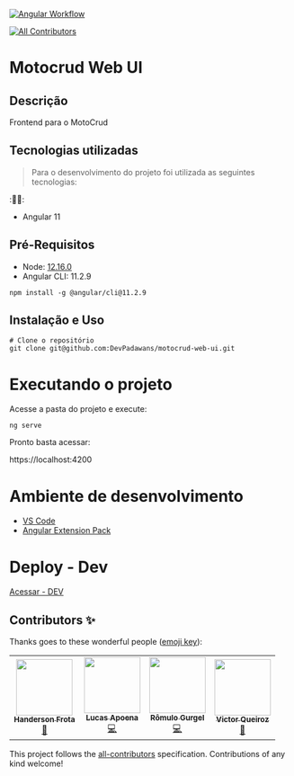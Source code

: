 [![Angular Workflow](https://github.com/DevPadawans/motocrud-web-ui/actions/workflows/main.yml/badge.svg?branch=main)](https://github.com/DevPadawans/motocrud-web-ui/actions/workflows/main.yml)
<!-- ALL-CONTRIBUTORS-BADGE:START - Do not remove or modify this section -->
[![All Contributors](https://img.shields.io/badge/all_contributors-4-orange.svg?style=flat-square)](#contributors-)
<!-- ALL-CONTRIBUTORS-BADGE:END -->

# Motocrud Web UI

## Descrição
Frontend para o MotoCrud

## Tecnologias utilizadas


> Para o desenvolvimento do projeto foi utilizada as seguintes tecnologias:


::technologist:: 

- Angular 11


## Pré-Requisitos
- Node: [12.16.0](https://nodejs.org/download/release/v12.16.0/node-v12.16.0-x64.msi)
- Angular CLI: 11.2.9

```
npm install -g @angular/cli@11.2.9
```

## Instalação e Uso

```
# Clone o repositório
git clone git@github.com:DevPadawans/motocrud-web-ui.git

```

# Executando o projeto

Acesse a pasta do projeto e execute: 

```
ng serve
```

Pronto basta acessar: 

https://localhost:4200

# Ambiente de desenvolvimento

- [VS Code](https://code.visualstudio.com/download)
- [Angular Extension Pack](https://marketplace.visualstudio.com/items?itemName=loiane.angular-extension-pack)

# Deploy - Dev
[Acessar - DEV](https://devpadawans.github.io/motocrud-web-ui)

## Contributors ✨

Thanks goes to these wonderful people ([emoji key](https://allcontributors.org/docs/en/emoji-key)):

<!-- ALL-CONTRIBUTORS-LIST:START - Do not remove or modify this section -->
<!-- prettier-ignore-start -->
<!-- markdownlint-disable -->
<table>
  <tr>
    <td align="center"><a href="http://www.handersonfrota.com.br"><img src="https://avatars.githubusercontent.com/u/150206?v=4?s=100" width="100px;" alt=""/><br /><sub><b>Handerson Frota</b></sub></a><br /><a href="#projectManagement-handersonbf" title="Project Management">📆</a></td>
    <td align="center"><a href="https://www.lucasapoena.eti.br/"><img src="https://avatars.githubusercontent.com/u/135553?v=4?s=100" width="100px;" alt=""/><br /><sub><b>Lucas Apoena</b></sub></a><br /><a href="https://github.com/DevPadawans/motocrud-web-ui/commits?author=lucasapoena" title="Code">💻</a></td>
    <td align="center"><a href="https://github.com/romulogurgeldev"><img src="https://avatars.githubusercontent.com/u/82550506?v=4?s=100" width="100px;" alt=""/><br /><sub><b>Rômulo Gurgel</b></sub></a><br /><a href="https://github.com/DevPadawans/motocrud-web-ui/commits?author=romulogurgeldev" title="Code">💻</a></td>
    <td align="center"><a href="https://github.com/devictorqroz"><img src="https://avatars.githubusercontent.com/u/97463247?v=4?s=100" width="100px;" alt=""/><br /><sub><b>Victor Queiroz </b></sub></a><br /><a href="#question-devictorqroz" title="Answering Questions">💬</a></td>
  </tr>
</table>

<!-- markdownlint-restore -->
<!-- prettier-ignore-end -->

<!-- ALL-CONTRIBUTORS-LIST:END -->

This project follows the [all-contributors](https://github.com/all-contributors/all-contributors) specification. Contributions of any kind welcome!